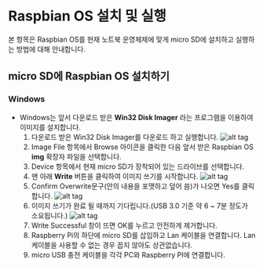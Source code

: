 # Raspbian OS 설치 및 실행
본 항목은 Raspbian OS를 현재 노트북 운영체제에 맞게 micro SD에 설치하고 실행하는 방법에 대해 안내합니다.

## micro SD에 Raspbian OS 설치하기
### Windows
* Windows는 앞서 다운로드 받은 **Win32 Disk Imager** 라는 프로그램을 이용하여 이미지를 설치합니다.
  1. 다운로드 받은 Win32 Disk Imager를 다운로드 하고 실행합니다.
  ![alt tag](003_Win32DiskImager_001.png)
  2. Image File 항목에서 Browse 아이콘을 클릭한 다음 앞서 받은 Raspbian OS **img** 확장자 파일을 선택합니다.
  3. Device 항목에서 현재 micro SD가 장착되어 있는 드라이브를 선택합니다.
  4. 맨 아래 **Write** 버튼을 클릭하여 이미지 쓰기를 시작합니다.
  ![alt tag](003_Win32DiskImager_002.png)
  5. Confirm Overwrite문구(안의 내용을 포맷하고 덮어 씀)가 나오면 Yes를 클릭합니다.
  ![alt tag](003_Win32DiskImager_003.png)
  6. 이미지 쓰기가 완료 될 때까지 기다립니다.(USB 3.0 기준 약 6 ~ 7분 정도가 소요됩니다.)
  ![alt tag](003_Win32DiskImager_004.png)
  7. Write Successful 창이 뜨면 OK를 누르고 안전하게 제거합니다.
  8. Raspberry Pi의 하단에 micro SD를 삽입하고 Lan 케이블을 연결합니다.
     Lan 케이블을 사용할 수 없는 경우 꼽지 않아도 상관없습니다.
  9. micro USB 충전 케이블을 각각 PC와 Raspberry PI에 연결합니다.

